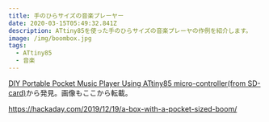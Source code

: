 ```yaml
---
title: 手のひらサイズの音楽プレーヤー
date: 2020-03-15T05:49:32.841Z
description: ATtiny85を使った手のひらサイズの音楽プレーヤの作例を紹介します。
image: /img/boombox.jpg
tags:
  - ATtiny85
  - 音楽
---
```

[DIY Portable Pocket Music Player Using ATtiny85 micro-controller(from SD-card)](https://0creativeengineering0.blogspot.com/2019/06/diy-portable-pocket-music-player-using.html)から発見。画像もここから転載。

https://hackaday.com/2019/12/19/a-box-with-a-pocket-sized-boom/
